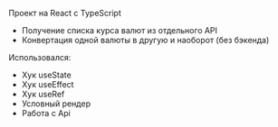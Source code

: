 Проект на React c TypeScript

- Получение списка курса валют из отдельного API
- Конвертация одной валюты в другую и наоборот (без бэкенда)

Использовался: 
- Хук useState 
- Хук useEffect
- Хук useRef
- Условный рендер
- Работа с Api
